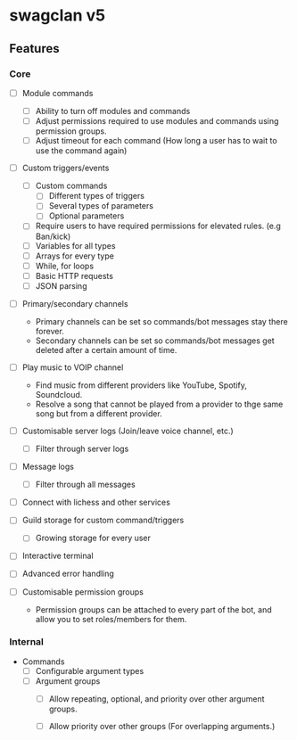 # swagclan v5

## Features
### Core
* [ ] Module commands
  * [ ] Ability to turn off modules and commands
  * [ ] Adjust permissions required to use modules and commands using permission groups.
  * [ ] Adjust timeout for each command (How long a user has to wait to use the command again)

* [ ] Custom triggers/events
  * [ ] Custom commands
    * [ ] Different types of triggers
    * [ ] Several types of parameters
    * [ ] Optional parameters
  * [ ] Require users to have required permissions for elevated rules. (e.g Ban/kick)
  * [ ] Variables for all types
  * [ ] Arrays for every type
  * [ ] While, for loops
  * [ ] Basic HTTP requests
  * [ ] JSON parsing

* [ ] Primary/secondary channels
  * Primary channels can be set so commands/bot messages stay there forever.
  * Secondary channels can be set so commands/bot messages get deleted after a certain amount of time.

* [ ] Play music to VOIP channel
  * Find music from different providers like YouTube, Spotify, Soundcloud.
  * Resolve a song that cannot be played from a provider to thge same song but from a different provider.

* [ ] Customisable server logs (Join/leave voice channel, etc.)
  * [ ] Filter through server logs

* [ ] Message logs
  * [ ] Filter through all messages

* [ ] Connect with lichess and other services
* [ ] Guild storage for custom command/triggers
  * [ ] Growing storage for every user

* [ ] Interactive terminal
* [ ] Advanced error handling
* [ ] Customisable permission groups
  * Permission groups can be attached to every part of the bot, and allow you to set roles/members for them.

### Internal
* Commands
  * [ ] Configurable argument types
  * [ ] Argument groups
    * [ ] Allow repeating, optional, and priority over other argument groups.
    * [ ] Allow priority over other groups (For overlapping arguments.)


